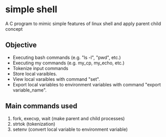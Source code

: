 # simple shell
A C program to mimic simple features of linux shell and apply parent child concept

## Objective
- Executing bash commands (e.g. "ls -l", "pwd", etc.)     
- Executing my commands (e.g. my_cp, my_echo, etc.)
- Tokenize input commands
- Store local varaibles. 
- View local varaibles with command "set".
- Export local variables to environment variables with command "export variable_name".     

## Main commands used 
1. fork, execvp, wait (make parent and child processes)
2. strtok (tokenization)
3. setenv (convert local variable to environment variable)
